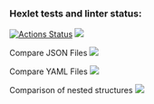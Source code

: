 ### Hexlet tests and linter status:
[![Actions Status](https://github.com/Kennocke/java-project-71/workflows/hexlet-check/badge.svg)](https://github.com/Kennocke/java-project-71/actions)
<a href="https://codeclimate.com/github/Kennocke/java-project-71/maintainability"><img src="https://api.codeclimate.com/v1/badges/5e498e5ed8a05457d3d4/maintainability" /></a>

Compare JSON Files
<a href="https://asciinema.org/a/xKVD2bv3Ru3a2HAUwuczUWeEL" target="_blank"><img src="https://asciinema.org/a/xKVD2bv3Ru3a2HAUwuczUWeEL.svg" /></a>

Compare YAML Files
<a href="https://asciinema.org/a/KBzBp8myDG1KkmtTCgJndvTZU" target="_blank"><img src="https://asciinema.org/a/KBzBp8myDG1KkmtTCgJndvTZU.svg" /></a>

Comparison of nested structures
<a href="https://asciinema.org/a/z4HIeq29ZzpJzDimhQZA6na10" target="_blank"><img src="https://asciinema.org/a/z4HIeq29ZzpJzDimhQZA6na10.svg" /></a>